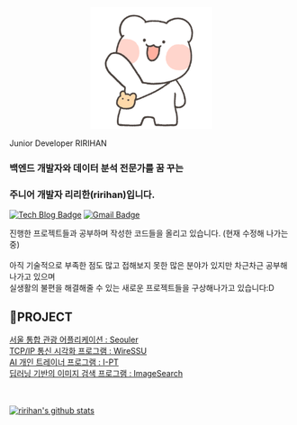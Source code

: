 <p align="center">
  <img src="nolzagom1.png"/>
  <br>
  <p>Junior Developer RIRIHAN</p>
  <h3>백엔드 개발자와 데이터 분석 전문가를 꿈 꾸는</h3>
  <h3>주니어 개발자 리리한(ririhan)입니다.</h3>
</p>



[![Tech Blog Badge](http://img.shields.io/badge/-Tech%20blog-black?style=flat-square&logo=github&link=https://programmer-ririhan.tistory.com/)](https://programmer-ririhan.tistory.com/)
[![Gmail Badge](https://img.shields.io/badge/Gmail-d14836?style=flat-square&logo=Gmail&logoColor=white&link=mailto:ririhan217@gmail.com)](mailto:ririhan217@gmail.com)
<p>
  진행한 프로젝트들과 공부하며 작성한 코드들을 올리고 있습니다. (현재 수정해 나가는 중)<br>
  <br>
  아직 기술적으로 부족한 점도 많고 접해보지 못한 많은 분야가 있지만 차근차근 공부해 나가고 있으며 <br>
  실생활의 불편을 해결해줄 수 있는 새로운 프로젝트들을 구상해나가고 있습니다:D
</p>
<h2>🌱PROJECT</h2>
<a href="https://github.com/RIANAEH/Seouler">서울 통합 관광 어플리케이션 : Seouler</a><br>
<a href="https://github.com/RIANAEH/WireSSU">TCP/IP 통신 시각화 프로그램 : WireSSU</a><br>
<a href="https://github.com/RIANAEH/I-PT">AI 개인 트레이너 프로그램 : I-PT</a><br>
<a href="https://github.com/RIANAEH/ImageSearch">딥러닝 기반의 이미지 검색 프로그램 : ImageSearch</a><br>
<br>
<br>

[![ririhan's github stats](https://github-readme-stats.vercel.app/api?username=RIANAEH)](https://github.com/anuraghazra/github-readme-stats)

<!--
**RIANAEH/RIANAEH** is a ✨ _special_ ✨ repository because its `README.md` (this file) appears on your GitHub profile.

Here are some ideas to get you started:

- 🔭 I’m currently working on ...
- 🌱 I’m currently learning ...
- 👯 I’m looking to collaborate on ...
- 🤔 I’m looking for help with ...
- 💬 Ask me about ...
- 📫 How to reach me: ...
- 😄 Pronouns: ...
- ⚡ Fun fact: ...
-->
